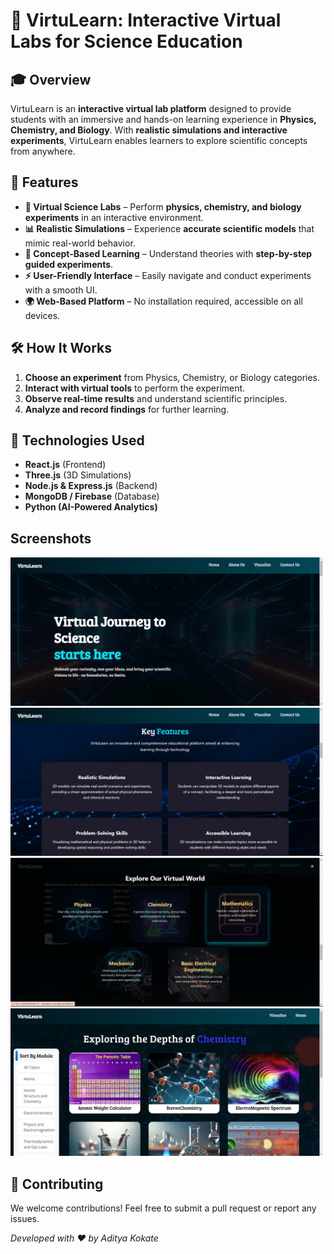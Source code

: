 # 🔬 VirtuLearn: Interactive Virtual Labs for Science Education

## 🎓 Overview
VirtuLearn is an **interactive virtual lab platform** designed to provide students with an immersive and hands-on learning experience in **Physics, Chemistry, and Biology**. With **realistic simulations and interactive experiments**, VirtuLearn enables learners to explore scientific concepts from anywhere.

## 🚀 Features
- **🧪 Virtual Science Labs** – Perform **physics, chemistry, and biology experiments** in an interactive environment.
- **📊 Realistic Simulations** – Experience **accurate scientific models** that mimic real-world behavior.
- **🔬 Concept-Based Learning** – Understand theories with **step-by-step guided experiments**.
- **⚡ User-Friendly Interface** – Easily navigate and conduct experiments with a smooth UI.
- **🌍 Web-Based Platform** – No installation required, accessible on all devices.


## 🛠️ How It Works
1. **Choose an experiment** from Physics, Chemistry, or Biology categories.
2. **Interact with virtual tools** to perform the experiment.
3. **Observe real-time results** and understand scientific principles.
4. **Analyze and record findings** for further learning.

## 📌 Technologies Used
- **React.js** (Frontend)
- **Three.js** (3D Simulations)
- **Node.js & Express.js** (Backend)
- **MongoDB / Firebase** (Database)
- **Python (AI-Powered Analytics)**

## Screenshots
<img src="Screenshot 2025-03-05 132613.png" width="500"><img src="Screenshot 2025-03-05 132903.png" width="500">
<img src="Screenshot 2025-03-05 132445.png" width="500"><img src="Screenshot 2025-03-05 132831.png" width="500">

## 🤝 Contributing
We welcome contributions! Feel free to submit a pull request or report any issues.


_Developed with ❤️ by Aditya Kokate_
